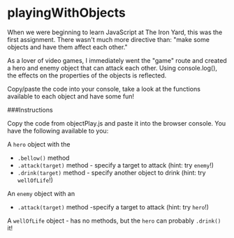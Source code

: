 playingWithObjects
==================

When we were beginning to learn JavaScript at The Iron Yard, this was the first assignment. There wasn't much more directive than: "make some objects and have them affect each other."

As a lover of video games, I immediately went the "game" route and created a hero and enemy object that can attack each other. Using console.log(), the effects on the properties of the objects is reflected. 

Copy/paste the code into your console, take a look at the functions available to each object and have some fun!

###Instructions

Copy the code from objectPlay.js and paste it into the browser console. You have the following available to you:

A `hero` object with the
- `.bellow()` method 
- `.attack(target)` method - specify a target to attack (hint: try `enemy`!)
- `.drink(target)` method - specify another object to drink (hint: try `wellOfLife`!)

An `enemy` object with an
- `.attack(target)` method -specify a target to attack (hint: try `hero`!)

A `wellOfLife` object - has no methods, but the `hero` can probably `.drink()` it!
